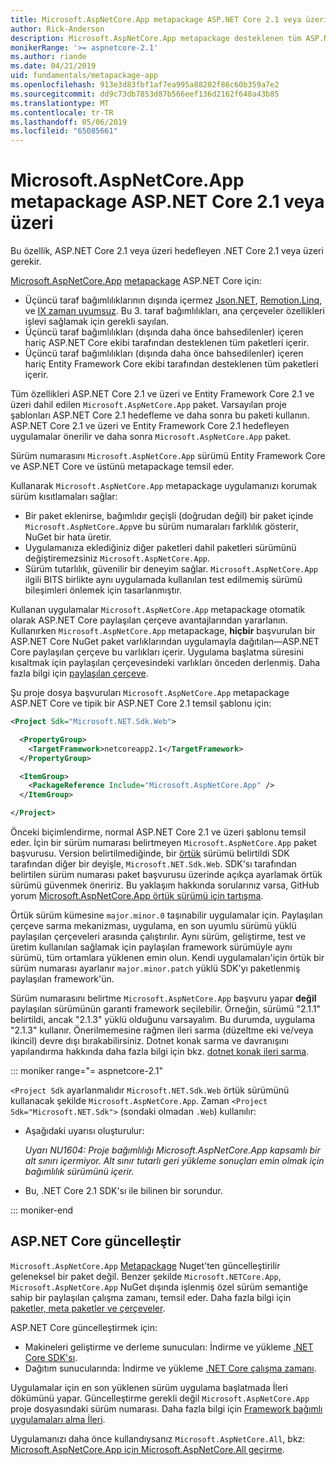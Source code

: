 ```yaml
---
title: Microsoft.AspNetCore.App metapackage ASP.NET Core 2.1 veya üzeri
author: Rick-Anderson
description: Microsoft.AspNetCore.App metapackage desteklenen tüm ASP.NET Core ve Entity Framework Core paketleri içerir.
monikerRange: '>= aspnetcore-2.1'
ms.author: riande
ms.date: 04/21/2019
uid: fundamentals/metapackage-app
ms.openlocfilehash: 913e3d83fbf1af7ea995a88202f86c60b359a7e2
ms.sourcegitcommit: dd9c73db7853d87b566eef136d2162f648a43b85
ms.translationtype: MT
ms.contentlocale: tr-TR
ms.lasthandoff: 05/06/2019
ms.locfileid: "65085661"
---
```

# <a name="microsoftaspnetcoreapp-metapackage-for-aspnet-core-21-or-later"></a>Microsoft.AspNetCore.App metapackage ASP.NET Core 2.1 veya üzeri

Bu özellik, ASP.NET Core 2.1 veya üzeri hedefleyen .NET Core 2.1 veya üzeri gerekir.

[Microsoft.AspNetCore.App](https://www.nuget.org/packages/Microsoft.AspNetCore.App) [metapackage](/dotnet/core/packages#metapackages) ASP.NET Core için:

* Üçüncü taraf bağımlılıklarının dışında içermez [Json.NET](https://www.nuget.org/packages/Newtonsoft.Json/), [Remotion.Linq](https://www.nuget.org/packages/Remotion.Linq/), ve [IX zaman uyumsuz](https://www.nuget.org/packages/System.Interactive.Async/). Bu 3. taraf bağımlılıkları, ana çerçeveler özellikleri işlevi sağlamak için gerekli sayılan.
* Üçüncü taraf bağımlılıkları (dışında daha önce bahsedilenler) içeren hariç ASP.NET Core ekibi tarafından desteklenen tüm paketleri içerir.
* Üçüncü taraf bağımlılıkları (dışında daha önce bahsedilenler) içeren hariç Entity Framework Core ekibi tarafından desteklenen tüm paketleri içerir.

Tüm özellikleri ASP.NET Core 2.1 ve üzeri ve Entity Framework Core 2.1 ve üzeri dahil edilen `Microsoft.AspNetCore.App` paket. Varsayılan proje şablonları ASP.NET Core 2.1 hedefleme ve daha sonra bu paketi kullanın. ASP.NET Core 2.1 ve üzeri ve Entity Framework Core 2.1 hedefleyen uygulamalar önerilir ve daha sonra `Microsoft.AspNetCore.App` paket.

Sürüm numarasını `Microsoft.AspNetCore.App` sürümü Entity Framework Core ve ASP.NET Core ve üstünü metapackage temsil eder.

Kullanarak `Microsoft.AspNetCore.App` metapackage uygulamanızı korumak sürüm kısıtlamaları sağlar:

* Bir paket eklenirse, bağımlıdır geçişli (doğrudan değil) bir paket içinde `Microsoft.AspNetCore.App`ve bu sürüm numaraları farklılık gösterir, NuGet bir hata üretir.
* Uygulamanıza eklediğiniz diğer paketleri dahil paketleri sürümünü değiştiremezsiniz `Microsoft.AspNetCore.App`.
* Sürüm tutarlılık, güvenilir bir deneyim sağlar. `Microsoft.AspNetCore.App` ilgili BITS birlikte aynı uygulamada kullanılan test edilmemiş sürümü bileşimleri önlemek için tasarlanmıştır.

Kullanan uygulamalar `Microsoft.AspNetCore.App` metapackage otomatik olarak ASP.NET Core paylaşılan çerçeve avantajlarından yararlanın. Kullanırken `Microsoft.AspNetCore.App` metapackage, **hiçbir** başvurulan bir ASP.NET Core NuGet paket varlıklarından uygulamayla dağıtılan&mdash;ASP.NET Core paylaşılan çerçeve bu varlıkları içerir. Uygulama başlatma süresini kısaltmak için paylaşılan çerçevesindeki varlıkları önceden derlenmiş. Daha fazla bilgi için [paylaşılan çerçeve](https://natemcmaster.com/blog/2018/08/29/netcore-primitives-2/).

Şu proje dosya başvuruları `Microsoft.AspNetCore.App` metapackage ASP.NET Core ve tipik bir ASP.NET Core 2.1 temsil şablonu için:

```xml
<Project Sdk="Microsoft.NET.Sdk.Web">

  <PropertyGroup>
    <TargetFramework>netcoreapp2.1</TargetFramework>
  </PropertyGroup>

  <ItemGroup>
    <PackageReference Include="Microsoft.AspNetCore.App" />
  </ItemGroup>

</Project>
```

Önceki biçimlendirme, normal ASP.NET Core 2.1 ve üzeri şablonu temsil eder. İçin bir sürüm numarası belirtmeyen `Microsoft.AspNetCore.App` paket başvurusu. Version belirtilmediğinde, bir [örtük](https://github.com/dotnet/core/blob/master/release-notes/1.0/sdk/1.0-rc3-implicit-package-refs.md) sürümü belirtildi SDK tarafından diğer bir deyişle, `Microsoft.NET.Sdk.Web`. SDK'sı tarafından belirtilen sürüm numarası paket başvurusu üzerinde açıkça ayarlamak örtük sürümü güvenmek öneririz. Bu yaklaşım hakkında sorularınız varsa, GitHub yorum [Microsoft.AspNetCore.App örtük sürümü için tartışma](https://github.com/aspnet/AspNetCore.Docs/issues/6430).

Örtük sürüm kümesine `major.minor.0` taşınabilir uygulamalar için. Paylaşılan çerçeve sarma mekanizması, uygulama, en son uyumlu sürümü yüklü paylaşılan çerçeveleri arasında çalıştırılır. Aynı sürüm, geliştirme, test ve üretim kullanılan sağlamak için paylaşılan framework sürümüyle aynı sürümü, tüm ortamlara yüklenen emin olun. Kendi uygulamaları'için örtük bir sürüm numarası ayarlanır `major.minor.patch` yüklü SDK'yı paketlenmiş paylaşılan framework'ün.

Sürüm numarasını belirtme `Microsoft.AspNetCore.App` başvuru yapar **değil** paylaşılan sürümünün garanti framework seçilebilir. Örneğin, sürümü "2.1.1" belirtildi, ancak "2.1.3" yüklü olduğunu varsayalım. Bu durumda, uygulama "2.1.3" kullanır. Önerilmemesine rağmen ileri sarma (düzeltme eki ve/veya ikincil) devre dışı bırakabilirsiniz. Dotnet konak sarma ve davranışını yapılandırma hakkında daha fazla bilgi için bkz. [dotnet konak ileri sarma](https://github.com/dotnet/core-setup/blob/master/Documentation/design-docs/roll-forward-on-no-candidate-fx.md).

::: moniker range="= aspnetcore-2.1"

`<Project Sdk` ayarlanmalıdır `Microsoft.NET.Sdk.Web` örtük sürümünü kullanacak şekilde `Microsoft.AspNetCore.App`. Zaman `<Project Sdk="Microsoft.NET.Sdk">` (sondaki olmadan `.Web`) kullanılır:

* Aşağıdaki uyarısı oluşturulur:

  *Uyarı NU1604: Proje bağımlılığı Microsoft.AspNetCore.App kapsamlı bir alt sınırı içermiyor. Alt sınır tutarlı geri yükleme sonuçları emin olmak için bağımlılık sürümünü içerir.*

* Bu, .NET Core 2.1 SDK'sı ile bilinen bir sorundur.

::: moniker-end

<a name="update"></a>

## <a name="update-aspnet-core"></a>ASP.NET Core güncelleştir

`Microsoft.AspNetCore.App` [Metapackage](/dotnet/core/packages#metapackages) Nuget'ten güncelleştirilir geleneksel bir paket değil. Benzer şekilde `Microsoft.NETCore.App`, `Microsoft.AspNetCore.App` NuGet dışında işlenmiş özel sürüm semantiğe sahip bir paylaşılan çalışma zamanı, temsil eder. Daha fazla bilgi için [paketler, meta paketler ve çerçeveler](/dotnet/core/packages).

ASP.NET Core güncelleştirmek için:

* Makineleri geliştirme ve derleme sunucuları: İndirme ve yükleme [.NET Core SDK'sı](https://www.microsoft.com/net/download).
* Dağıtım sunucularında: İndirme ve yükleme [.NET Core çalışma zamanı](https://www.microsoft.com/net/download).

 Uygulamalar için en son yüklenen sürüm uygulama başlatmada İleri dökümünü yapar. Güncelleştirme gerekli değil `Microsoft.AspNetCore.App` proje dosyasındaki sürüm numarası. Daha fazla bilgi için [Framework bağımlı uygulamaları alma İleri](/dotnet/core/versions/selection#framework-dependent-apps-roll-forward).

Uygulamanızı daha önce kullandıysanız `Microsoft.AspNetCore.All`, bkz: [Microsoft.AspNetCore.App için Microsoft.AspNetCore.All geçirme](xref:fundamentals/metapackage#migrate).
